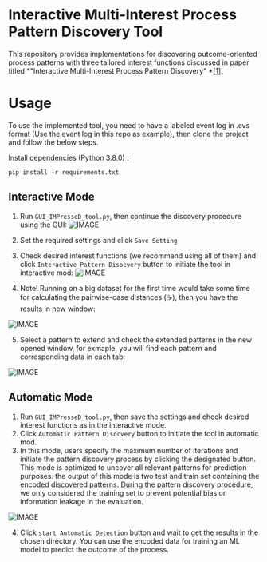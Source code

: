 # Interactive Multi-Interest Process Pattern Discovery Tool

This repository provides implementations for discovering outcome-oriented process patterns with three tailored interest functions discussed in paper titled *"Interactive Multi-Interest Process Pattern Discovery" *[[1]](#1).

# Usage
To use the implemented tool, you need to have a labeled event log in .cvs format (Use the event log in this repo as example), then clone the project and follow the below steps.

Install dependencies (Python 3.8.0) :

```pip install -r requirements.txt```

## Interactive Mode
1. Run ```GUI_IMPresseD_tool.py```, then continue the discovery procedure using the GUI:
![IMAGE](pic/Settings.PNG)

2. Set the required settings and click ```Save Setting```
3. Check desired interest functions (we recommend using all of them) and click ```Interactive Pattern Disocvery``` button to initiate the tool in interactive mod:
![IMAGE](pic/Settings_1.PNG)

4. Note! Running on a big dataset for the first time would take some time for calculating the pairwise-case distances (:coffee:), then you have the results in new window:

![IMAGE](pic/Results_1.PNG)

5. Select a pattern to extend and check the extended patterns in the new opened window, for exmaple, you will find each pattern and corresponding data in each tab:

![IMAGE](pic/Results_2.PNG)


## Automatic Mode
1. Run ```GUI_IMPresseD_tool.py```, then save the settings and check desired interest functions as in the interactive mode.
2. Click ```Automatic Pattern Disocvery``` button to initiate the tool in automatic mod.
3. In this mode, users specify the maximum number of iterations and initiate the pattern discovery process by clicking the designated button.
This mode is optimized to uncover all relevant patterns for prediction purposes. the output of this mode is two test and train set containing the encoded discovered patterns.
During the pattern discovery procedure, we only considered the training set to prevent potential bias or information leakage in the evaluation.

![IMAGE](pic/Auto_setting.PNG)

4. Click ```start Automatic Detection``` button and wait to get the results in the chosen directory. You can use the encoded data for training an ML model to predict the outcome of the process.

